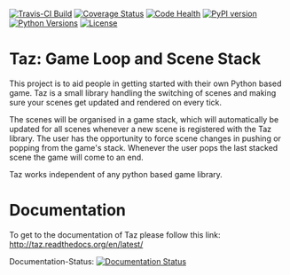 [![Travis-CI Build](https://travis-ci.org/mkli90/Taz.svg?branch=master)](https://travis-ci.org/mkli90/Taz)
[![Coverage Status](https://coveralls.io/repos/mkli90/Taz/badge.svg?branch=master)](https://coveralls.io/r/mkli90/Taz)
[![Code Health](https://landscape.io/github/mkli90/Taz/master/landscape.svg)](https://landscape.io/github/mkli90/Taz/master)
[![PyPI version](https://badge.fury.io/py/tazlib.svg)](http://badge.fury.io/py/tazlib)
[![Python Versions](https://img.shields.io/badge/python-2.7%2C%203.4-blue.svg)](https://pypi.python.org/pypi/tazlib/)
[![License](https://img.shields.io/badge/license-GPLv3-blue.svg)](https://github.com/mkli90/Taz/blob/master/LICENSE)

# Taz: Game Loop and Scene Stack
This project is to aid people in getting started with their own Python based game.
Taz is a small library handling the switching of scenes and making sure your scenes get
updated and rendered on every tick.

The scenes will be organised in a game stack, which will automatically be updated
for all scenes whenever a new scene is registered with the Taz library. 
The user has the opportunity to force scene changes in pushing or popping from the game's
stack. Whenever the user pops the last stacked scene the game will come to an end.

Taz works independent of any python based game library.

# Documentation

To get to the documentation of Taz please follow this link:
http://taz.readthedocs.org/en/latest/

Documentation-Status: [![Documentation Status](https://readthedocs.org/projects/taz/badge/?version=latest)](https://readthedocs.org/projects/taz/?badge=latest)




